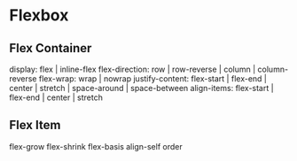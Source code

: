 # Flexbox

## Flex Container

display: flex | inline-flex
flex-direction: row | row-reverse | column | column-reverse
flex-wrap: wrap | nowrap
justify-content: flex-start | flex-end | center | stretch | space-around | space-between
align-items: flex-start | flex-end | center | stretch

## Flex Item

flex-grow
flex-shrink
flex-basis
align-self
order
